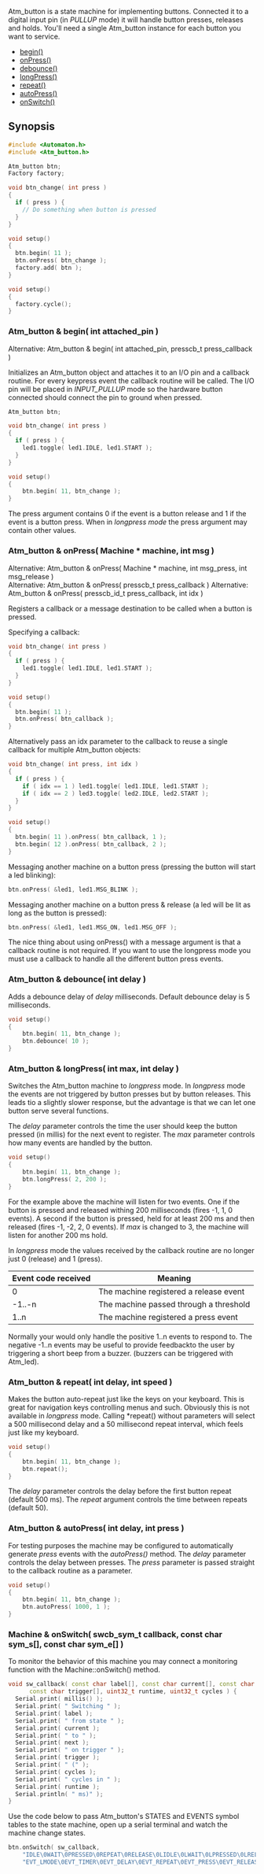 Atm_button is a state machine for implementing buttons. Connected it to a digital input pin (in *PULLUP* mode) it will handle button presses, releases and holds. You'll need a single Atm_button instance for each button you want to service.

* [begin()](#atm_button--begin-int-attached_pin-)
* [onPress()](#atm_button--onpress-machine--machine-int-msg-)
* [debounce()](#atm_button--debounce-int-delay-)
* [longPress()](#atm_button--longpress-int-max-int-delay-)
* [repeat()](#atm_button--repeat-int-delay-int-speed-)
* [autoPress()](#atm_button--autopress-int-delay-int-press-)
* [onSwitch()](#machine--onswitch-swcb_sym_t-callback-const-char-sym_s-const-char-sym_e-)

## Synopsis ##

```c++
#include <Automaton.h>
#include <Atm_button.h>

Atm_button btn; 
Factory factory; 

void btn_change( int press ) 
{
  if ( press ) {
    // Do something when button is pressed
  }
}

void setup() 
{
  btn.begin( 11 );
  btn.onPress( btn_change );
  factory.add( btn );
}

void setup() 
{
  factory.cycle();
}
```

### Atm_button & begin( int attached_pin ) ###
Alternative: Atm_button & begin( int attached_pin, presscb_t press_callback ) 

Initializes an Atm_button object and attaches it to an I/O pin and a callback routine. For every keypress event the callback routine will be called. The I/O pin will be placed in *INPUT_PULLUP* mode so the hardware button connected should connect the pin to ground when pressed.

```c++
Atm_button btn;

void btn_change( int press ) 
{
  if ( press ) {
    led1.toggle( led1.IDLE, led1.START );
  }
}

void setup() 
{
    btn.begin( 11, btn_change );
}
```

The press argument contains 0 if the event is a button release and 1 if the event is a button press. When in *longpress mode* the press argument may contain other values.

### Atm_button & onPress( Machine * machine, int msg ) ###
Alternative: Atm_button & onPress( Machine * machine, int msg_press, int msg_release )  
Alternative: Atm_button & onPress( presscb_t press_callback ) 
Alternative: Atm_button & onPress( presscb_id_t press_callback, int idx ) 

Registers a callback or a message destination to be called when a button is pressed.

Specifying a callback:

```c++
void btn_change( int press ) 
{
  if ( press ) {
    led1.toggle( led1.IDLE, led1.START );
  }
}

void setup() 
{
  btn.begin( 11 );
  btn.onPress( btn_callback );
}
```

Alternatively pass an idx parameter to the callback to reuse a single callback for multiple Atm_button objects:

```c++
void btn_change( int press, int idx ) 
{
  if ( press ) {
    if ( idx == 1 ) led1.toggle( led1.IDLE, led1.START );
    if ( idx == 2 ) led3.toggle( led2.IDLE, led2.START );
  }
}

void setup() 
{
  btn.begin( 11 ).onPress( btn_callback, 1 );
  btn.begin( 12 ).onPress( btn_callback, 2 );
}
```



Messaging another machine on a button press (pressing the button will start a led blinking):

```c++
btn.onPress( &led1, led1.MSG_BLINK );
```

Messaging another machine on a button press & release (a led will be lit as long as the button is pressed):

```c++
btn.onPress( &led1, led1.MSG_ON, led1.MSG_OFF );
```

The nice thing about using onPress() with a message argument is that a callback routine is not required. If you want to use the longpress mode you must use a callback to handle all the different button press events.

### Atm_button & debounce( int delay ) ###

Adds a debounce delay of *delay* milliseconds. Default debounce delay is 5 milliseconds.


```c++
void setup() 
{
    btn.begin( 11, btn_change );
    btn.debounce( 10 );
}
```

### Atm_button & longPress( int max, int delay ) ###

Switches the Atm_button machine to *longpress* mode. In *longpress* mode the events are not triggered by button presses but by button releases. This leads tio a slightly slower response, but the advantage is that we can let one button serve several functions.

The *delay* parameter controls the time the user should keep the button pressed (in millis) for the next event to register. The *max* parameter controls how many events are handled by the button. 

```c++
void setup() 
{
    btn.begin( 11, btn_change );
    btn.longPress( 2, 200 );
}
```
For the example above the machine will listen for two events. One if the button is pressed and released withing 200 milliseconds (fires -1, 1, 0 events). A second if the button is pressed, held for at least 200 ms and then released (fires -1, -2, 2, 0 events). If *max* is changed to 3, the machine will listen for another 200 ms hold.

In *longpress* mode the values received by the callback routine are no longer just 0 (release) and 1 (press).

Event code received | Meaning
------------ | -------------
0| The machine registered a release event
-1..-n | The machine passed through a threshold
1..n | The machine registered a press event

Normally your would only handle the positive 1..n events to respond to. The negative -1..n events may be useful to provide feedbackto the user by triggering a short beep from a buzzer. (buzzers can be triggered with Atm_led).

### Atm_button & repeat( int delay, int speed ) ###

Makes the button auto-repeat just like the keys on your keyboard. This is great for navigation keys controlling menus and such. Obviously this is not available in *longpress* mode. Calling *repeat() without parameters will select a 500 millisecond delay and a 50 millisecond repeat interval, which feels just like my keyboard.

```c++
void setup() 
{
    btn.begin( 11, btn_change );
    btn.repeat();
}
```

The *delay* parameter controls the delay before the first button repeat (default 500 ms). The *repeat* argument controls the time between repeats (default 50).

### Atm_button & autoPress( int delay, int press ) ###

For testing purposes the machine may be configured to automatically generate *press* events with the *autoPress()* method. The *delay* parameter controls the delay between presses. The *press* parameter is passed straight to the callback routine as a parameter.

```c++
void setup() 
{
    btn.begin( 11, btn_change );
    btn.autoPress( 1000, 1 );
}
```
### Machine & onSwitch( swcb_sym_t callback, const char sym_s[], const char sym_e[] ) ###

To monitor the behavior of this machine you may connect a monitoring function with the Machine::onSwitch() method. 

```c++
void sw_callback( const char label[], const char current[], const char next[], 
      const char trigger[], uint32_t runtime, uint32_t cycles ) {
  Serial.print( millis() );
  Serial.print( " Switching " );
  Serial.print( label );
  Serial.print( " from state " );
  Serial.print( current );
  Serial.print( " to " );
  Serial.print( next );
  Serial.print( " on trigger " );
  Serial.print( trigger );
  Serial.print( " (" );
  Serial.print( cycles );
  Serial.print( " cycles in " );
  Serial.print( runtime );
  Serial.println( " ms)" );
}
```

Use the code below to pass Atm_button's STATES and EVENTS symbol tables to the state machine, open up a serial terminal and watch the machine change states. 

```c++
btn.onSwitch( sw_callback,
    "IDLE\0WAIT\0PRESSED\0REPEAT\0RELEASE\0LIDLE\0LWAIT\0LPRESSED\0LRELEASE\0WRELEASE\0AUTO",
    "EVT_LMODE\0EVT_TIMER\0EVT_DELAY\0EVT_REPEAT\0EVT_PRESS\0EVT_RELEASE\0EVT_COUNTER\0EVT_AUTO\0ELSE" ); 
```




